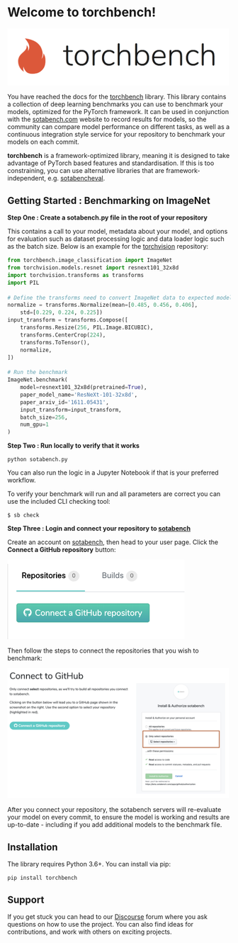 # Welcome to torchbench!

<img src="img/torchbench.png" width=500>

You have reached the docs for the [torchbench](https://github.com/algoagents/torchbench) library. This library contains a collection of deep learning benchmarks you can use to
benchmark your models, optimized for the PyTorch framework. It can be used in conjunction with the 
[sotabench.com](http://www.sotabench.com) website to record results for models, so the community
can compare model performance on different tasks, as well as a continuous integration style
service for your repository to benchmark your models on each commit.

**torchbench** is a framework-optimized library, meaning it is designed to take advantage of PyTorch based features
and standardisation. If this is too constraining, you can use alternative libraries that are framework-independent,
 e.g. [sotabencheval](https://algoagents.github.io/sotabench-eval/).

## Getting Started : Benchmarking on ImageNet

**Step One : Create a sotabench.py file in the root of your repository**

This contains a call to your model, metadata about your model, and options for evaluation such as dataset
processing logic and data loader logic such as the batch size. Below is an example for the [torchvision](https://github.com/pytorch/vision)
repository:

``` python
from torchbench.image_classification import ImageNet
from torchvision.models.resnet import resnext101_32x8d
import torchvision.transforms as transforms
import PIL

# Define the transforms need to convert ImageNet data to expected model input
normalize = transforms.Normalize(mean=[0.485, 0.456, 0.406], 
    std=[0.229, 0.224, 0.225])
input_transform = transforms.Compose([
    transforms.Resize(256, PIL.Image.BICUBIC),
    transforms.CenterCrop(224),
    transforms.ToTensor(),
    normalize,
])

# Run the benchmark
ImageNet.benchmark(
    model=resnext101_32x8d(pretrained=True),
    paper_model_name='ResNeXt-101-32x8d',
    paper_arxiv_id='1611.05431',
    input_transform=input_transform,
    batch_size=256,
    num_gpu=1
)
```

**Step Two : Run locally to verify that it works** 

```
python sotabench.py
```

You can also run the logic in a Jupyter Notebook if that is your preferred workflow.

To verify your benchmark will run and all parameters are correct you can use the included CLI checking tool:

```
$ sb check
```

**Step Three : Login and connect your repository to [sotabench](http://www.sotabench.com)**

Create an account on [sotabench](http://www.sotabench.com), then head to your user page. Click the
**Connect a GitHub repository** button:

<img width=400 src="img/connect.png">

Then follow the steps to connect the repositories that you wish to benchmark:

<img width=500 src="img/connect2.png">

After you connect your repository, the sotabench servers will re-evaluate your model on every commit, 
to ensure the model is working and results are up-to-date - including if you add additional models to the benchmark file.

## Installation

The library requires Python 3.6+. You can install via pip:

```
pip install torchbench
```

## Support

If you get stuck you can head to our [Discourse](http://forum.sotabench.com) forum where you ask
questions on how to use the project. You can also find ideas for contributions,
and work with others on exciting projects.